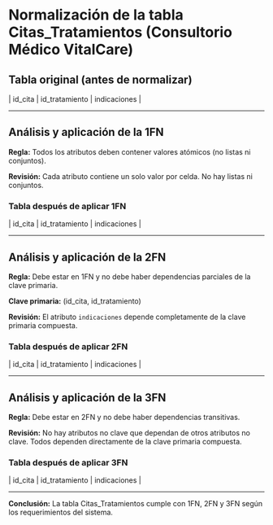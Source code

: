 # Normalización de la tabla Citas_Tratamientos (Consultorio Médico VitalCare)

## Tabla original (antes de normalizar)

| id_cita | id_tratamiento | indicaciones |

---

## Análisis y aplicación de la 1FN

**Regla:** Todos los atributos deben contener valores atómicos (no listas ni conjuntos).

**Revisión:** Cada atributo contiene un solo valor por celda. No hay listas ni conjuntos.

### Tabla después de aplicar 1FN

| id_cita | id_tratamiento | indicaciones |

---

## Análisis y aplicación de la 2FN

**Regla:** Debe estar en 1FN y no debe haber dependencias parciales de la clave primaria.

**Clave primaria:** (id_cita, id_tratamiento)

**Revisión:** El atributo `indicaciones` depende completamente de la clave primaria compuesta.

### Tabla después de aplicar 2FN

| id_cita | id_tratamiento | indicaciones |

---

## Análisis y aplicación de la 3FN

**Regla:** Debe estar en 2FN y no debe haber dependencias transitivas.

**Revisión:** No hay atributos no clave que dependan de otros atributos no clave. Todos dependen directamente de la clave primaria compuesta.

### Tabla después de aplicar 3FN

| id_cita | id_tratamiento | indicaciones |

---

**Conclusión:**
La tabla Citas_Tratamientos cumple con 1FN, 2FN y 3FN según los requerimientos del sistema.
